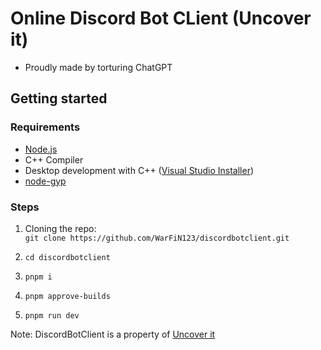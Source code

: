 # Online Discord Bot CLient (Uncover it)
- Proudly made by torturing ChatGPT

## Getting started
### Requirements
- [Node.js](https://nodejs.org)
- C++ Compiler
- Desktop development with C++ ([Visual Studio Installer](https://visualstudio.microsoft.com/downloads))
- [node-gyp](https://github.com/nodejs/node-gyp#installation)

### Steps
1. Cloning the repo:  
    ```git clone https://github.com/WarFiN123/discordbotclient.git```

2. ```cd discordbotclient```

3. ```pnpm i```

4. ```pnpm approve-builds```

5. ```pnpm run dev```

Note: DiscordBotClient is a property of [Uncover it](https://www.uncoverit.org)